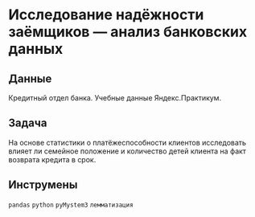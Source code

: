 # Исследование надёжности заёмщиков — анализ банковских данных

## Данные
Кредитный отдел банка. Учебные данные Яндекс.Практикум.

## Задача
На основе статистики о платёжеспособности клиентов исследовать влияет ли семейное положение и количество детей клиента на факт возврата кредита в срок.

## Инструмены
`pandas` `python` `pyMystem3` `лемматизация`

